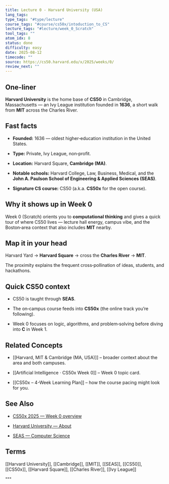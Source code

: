 ```yaml
---
title: Lecture 0 - Harvard University (USA)
lang_tags: 
type_tags: "#type/lecture"
course_tags: "#course/cs50x/intoduction_to_CS"
lecture_tags: "#lecture/week_0_Scratch"
tool_tags: ""
atom_idx: 8
status: done
difficulty: easy
date: 2025-08-12
timecode: ""
source: https://cs50.harvard.edu/x/2025/weeks/0/
review_next: ""
---
```


  

## One-liner

  

**Harvard University** is the home base of **CS50** in Cambridge, Massachusetts — an Ivy League institution founded in **1636**, a short walk from **MIT** across the Charles River.

  

## Fast facts

  

- **Founded:** 1636 — oldest higher‑education institution in the United States.  

- **Type:** Private, Ivy League, non‑profit.  

- **Location:** Harvard Square, **Cambridge (MA)**.  

- **Notable schools:** Harvard College, Law, Business, Medical, and the **John A. Paulson School of Engineering & Applied Sciences (SEAS)**.  

- **Signature CS course:** CS50 (a.k.a. **CS50x** for the open course).

  

## Why it shows up in Week 0

  

Week 0 (Scratch) orients you to **computational thinking** and gives a quick tour of where CS50 lives — lecture hall energy, campus vibe, and the Boston‑area context that also includes **MIT** nearby.

  

## Map it in your head

  

Harvard Yard → **Harvard Square** → cross the **Charles River** → **MIT**.  

The proximity explains the frequent cross‑pollination of ideas, students, and hackathons.

  

## Quick CS50 context

  

- CS50 is taught through **SEAS**.  

- The on‑campus course feeds into **CS50x** (the online track you’re following).  

- Week 0 focuses on logic, algorithms, and problem‑solving before diving into **C** in Week 1.

  

## Related Concepts

  

- [[Harvard, MIT & Cambridge (MA, USA)]] – broader context about the area and both campuses.  

- [[Artificial Intelligence · CS50x Week 0]] – Week 0 topic card.  

- [[CS50x – 4-Week Learning Plan]] – how the course pacing might look for you.  

  

## See Also

  

- [CS50x 2025 — Week 0 overview](https://cs50.harvard.edu/x/2025/weeks/0/)  

- [Harvard University — About](https://www.harvard.edu/about/)  

- [SEAS — Computer Science](https://seas.harvard.edu/computer-science)

  

## Terms

  

[[Harvard University]], [[Cambridge]], [[MIT]], [[SEAS]], [[CS50]], [[CS50x]], [[Harvard Square]], [[Charles River]], [[Ivy League]]

"""